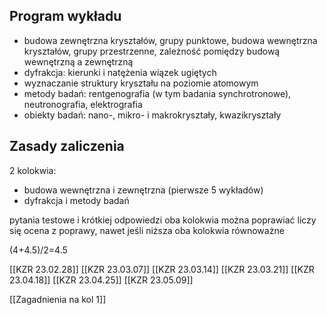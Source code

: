 ## Program wykładu

- budowa zewnętrzna kryształów, grupy punktowe, budowa wewnętrzna kryształów, grupy przestrzenne, zależność pomiędzy budową wewnętrzną a zewnętrzną
- dyfrakcja: kierunki i natężenia wiązek ugiętych
- wyznaczanie struktury kryształu na poziomie atomowym
- metody badań: rentgenografia (w tym badania synchrotronowe), neutronografia, elektrografia
- obiekty badań: nano-, mikro- i makrokryształy, kwazikryształy

## Zasady zaliczenia

2 kolokwia:

- budowa wewnętrzna i zewnętrzna (pierwsze 5 wykładów)
- dyfrakcja i metody badań

pytania testowe i krótkiej odpowiedzi
oba kolokwia można poprawiać
liczy się ocena z poprawy, nawet jeśli niższa
oba kolokwia równoważne

(4+4.5)/2=4.5

[[KZR 23.02.28]]
[[KZR 23.03.07]]
[[KZR 23.03.14]]
[[KZR 23.03.21]]
[[KZR 23.04.18]]
[[KZR 23.04.25]]
[[KZR 23.05.09]]

[[Zagadnienia na kol 1]]


